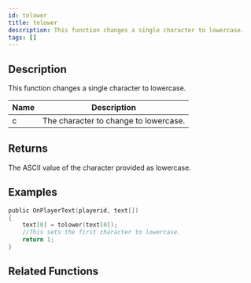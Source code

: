 ```yaml
---
id: tolower
title: tolower
description: This function changes a single character to lowercase.
tags: []
---
```


<TagLinks />

## Description

This function changes a single character to lowercase.

| Name | Description                           |
| ---- | ------------------------------------- |
| c    | The character to change to lowercase. |

## Returns

The ASCII value of the character provided as lowercase.

## Examples

```c
public OnPlayerText(playerid, text[])
{
    text[0] = tolower(text[0]);
    //This sets the first character to lowercase.
    return 1;
}
```

## Related Functions
